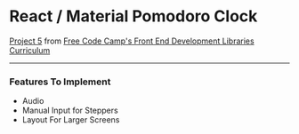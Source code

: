 # React / Material Pomodoro Clock

[Project 5](https://www.freecodecamp.org/learn/front-end-development-libraries/front-end-development-libraries-projects/build-a-25--5-clock) from [Free Code Camp's Front End Development Libraries Curriculum](https://www.freecodecamp.org/learn/front-end-development-libraries)

---

### Features To Implement

* Audio
* Manual Input for Steppers
* Layout For Larger Screens